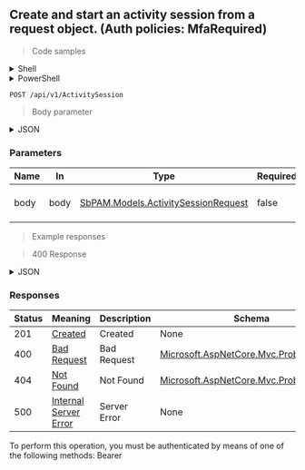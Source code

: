 
## Create and start an activity session from a request object. (Auth policies: MfaRequired)

<a id="opIdCreateAsync"></a>

> Code samples

<details><summary>Shell</summary>


```shell
# You can also use wget
curl -X POST /api/v1/ActivitySession \
  -H 'Content-Type: application/json' \
  -H 'Accept: application/json' \
  -H 'Authorization: Bearer TOKEN'

```


</details>

<details><summary>PowerShell</summary>


```powershell
# PowerShell example
$JsonBody = @"
{
  "createdBy": "25a02396-1048-48f9-bf93-102d2fb7895e",
  "createdByUserName": "string",
  "createdFromAddress": "string",
  "activitySessionGroupId": "d5b41c0f-8f23-44fc-a3b6-c9ebb91d68db",
  "managedAccountId": "98c25b84-2c06-4fcd-94c7-306443f45a3d",
  "managedResourceId": "43aaf5a7-e929-49e6-870e-49d47d9cdc2f",
  "managedResourceName": "string",
  "activityId": "bdfd0655-55e6-45e6-8bbc-6ed31d3820b5",
  "accessPolicyId": "b968355d-4dbb-453c-8c65-8fcb2d303aa7",
  "credentialId": "f568fec0-10b6-4b94-9daf-e62c50c9bf3e",
  "credentialDomain": "string",
  "credentialUsername": "string",
  "credentialName": "string",
  "startDateTimeUtc": "2019-08-24T14:15:22Z",
  "endDateTimeUtc": "2019-08-24T14:15:22Z",
  "activityName": "string",
  "note": "string",
  "ticket": "string",
  "customFields": [
    {
      "policyId": "2f5573e6-5ba4-48f2-a75d-df99c936463b",
      "customFieldDataType": "Integer",
      "name": "string",
      "value": "string"
    }
  ]
}
"@

$NPSUrl = "https://localhost:6500"

$Login = @{
    Login = "User"
    Password = "Password"
}
# Cookie container for multi-factor authentication
$WebSession = New-Object Microsoft.PowerShell.Commands.WebRequestSession
$Token = Invoke-RestMethod -Uri "$($NPSUrl)/signinBody" -Method POST -Body (ConvertTo-Json $Login) -WebSession $WebSession -ContentType "application/json"
$Token = Invoke-RestMethod -Uri "$($NPSUrl)/signin2fa" -Method Post -Body $MfaCode -Headers @{Authorization = "Bearer $Token"} -WebSession $WebSession -ContentType "application/json"

$Headers = @{
    Authorization = "Bearer $Token"
}
Invoke-RestMethod -Method POST -Uri "$($NPSUrl)/api/v1/ActivitySession" -ContentType "application/json" -Body $JsonBody -Headers $Headers -ContentType "application/json"
```


</details>

`POST /api/v1/ActivitySession`

> Body parameter

<details><summary>JSON</summary>


```json
{
  "createdBy": "25a02396-1048-48f9-bf93-102d2fb7895e",
  "createdByUserName": "string",
  "createdFromAddress": "string",
  "activitySessionGroupId": "d5b41c0f-8f23-44fc-a3b6-c9ebb91d68db",
  "managedAccountId": "98c25b84-2c06-4fcd-94c7-306443f45a3d",
  "managedResourceId": "43aaf5a7-e929-49e6-870e-49d47d9cdc2f",
  "managedResourceName": "string",
  "activityId": "bdfd0655-55e6-45e6-8bbc-6ed31d3820b5",
  "accessPolicyId": "b968355d-4dbb-453c-8c65-8fcb2d303aa7",
  "credentialId": "f568fec0-10b6-4b94-9daf-e62c50c9bf3e",
  "credentialDomain": "string",
  "credentialUsername": "string",
  "credentialName": "string",
  "startDateTimeUtc": "2019-08-24T14:15:22Z",
  "endDateTimeUtc": "2019-08-24T14:15:22Z",
  "activityName": "string",
  "note": "string",
  "ticket": "string",
  "customFields": [
    {
      "policyId": "2f5573e6-5ba4-48f2-a75d-df99c936463b",
      "customFieldDataType": "Integer",
      "name": "string",
      "value": "string"
    }
  ]
}
```


</details>

<h3 id="create-and-start-an-activity-session-from-a-request-object.-(auth-policies:-mfarequired)-parameters">Parameters</h3>

|Name|In|Type|Required|Description|
|---|---|---|---|---|
|body|body|[SbPAM.Models.ActivitySessionRequest](../Models/sbpam.models.activitysessionrequest.md)|false|if request.StartDateTimeUtc is empty, starts now|

> Example responses

> 400 Response

<details><summary>JSON</summary>


```json
{
  "type": "string",
  "title": "string",
  "status": 0,
  "detail": "string",
  "instance": "string",
  "property1": null,
  "property2": null
}
```


</details>

<h3 id="create-and-start-an-activity-session-from-a-request-object.-(auth-policies:-mfarequired)-responses">Responses</h3>

|Status|Meaning|Description|Schema|
|---|---|---|---|
|201|[Created](https://tools.ietf.org/html/rfc7231#section-6.3.2)|Created|None|
|400|[Bad Request](https://tools.ietf.org/html/rfc7231#section-6.5.1)|Bad Request|[Microsoft.AspNetCore.Mvc.ProblemDetails](../Models/microsoft.aspnetcore.mvc.problemdetails.md)|
|404|[Not Found](https://tools.ietf.org/html/rfc7231#section-6.5.4)|Not Found|[Microsoft.AspNetCore.Mvc.ProblemDetails](../Models/microsoft.aspnetcore.mvc.problemdetails.md)|
|500|[Internal Server Error](https://tools.ietf.org/html/rfc7231#section-6.6.1)|Server Error|None|

<aside class="warning">
To perform this operation, you must be authenticated by means of one of the following methods:
Bearer
</aside>


